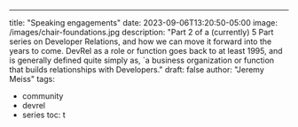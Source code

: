 ---
title: "Speaking engagements"
date: 2023-09-06T13:20:50-05:00
image: /images/chair-foundations.jpg
description: "Part 2 of a (currently) 5 Part series on Developer Relations, and how we can move it forward into the years to come. DevRel as a role or function goes back to at least 1995, and is generally defined quite simply as, `a business organization or function that builds relationships with Developers."
draft: false
author: "Jeremy Meiss"
tags:
  - community
  - devrel
  - series
toc: t